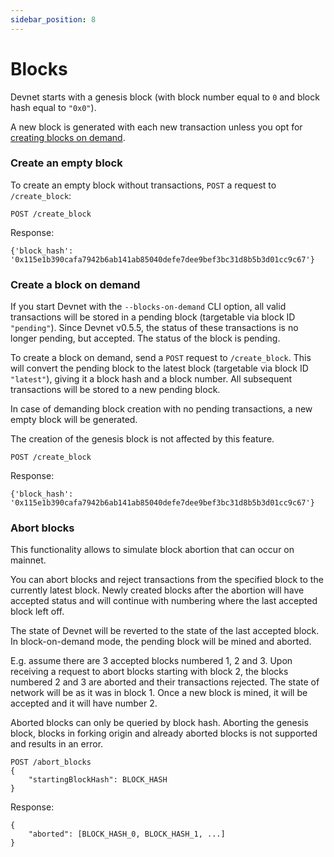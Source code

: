 ```yaml
---
sidebar_position: 8
---
```


# Blocks

Devnet starts with a genesis block (with block number equal to `0` and block hash equal to `"0x0"`).

A new block is generated with each new transaction unless you opt for [creating blocks on demand](#create-a-block-on-demand).

### Create an empty block

To create an empty block without transactions, `POST` a request to `/create_block`:

```
POST /create_block
```

Response:

```
{'block_hash': '0x115e1b390cafa7942b6ab141ab85040defe7dee9bef3bc31d8b5b3d01cc9c67'}
```

### Create a block on demand

If you start Devnet with the `--blocks-on-demand` CLI option, all valid transactions will be stored in a pending block (targetable via block ID `"pending"`). Since Devnet v0.5.5, the status of these transactions is no longer pending, but accepted. The status of the block is pending.

To create a block on demand, send a `POST` request to `/create_block`. This will convert the pending block to the latest block (targetable via block ID `"latest"`), giving it a block hash and a block number. All subsequent transactions will be stored to a new pending block.

In case of demanding block creation with no pending transactions, a new empty block will be generated.

The creation of the genesis block is not affected by this feature.

```
POST /create_block
```

Response:

```
{'block_hash': '0x115e1b390cafa7942b6ab141ab85040defe7dee9bef3bc31d8b5b3d01cc9c67'}
```

### Abort blocks

This functionality allows to simulate block abortion that can occur on mainnet.

You can abort blocks and reject transactions from the specified block to the currently latest block. Newly created blocks after the abortion will have accepted status and will continue with numbering where the last accepted block left off.

The state of Devnet will be reverted to the state of the last accepted block. In block-on-demand mode, the pending block will be mined and aborted.

E.g. assume there are 3 accepted blocks numbered 1, 2 and 3. Upon receiving a request to abort blocks starting with block 2, the blocks numbered 2 and 3 are aborted and their transactions rejected. The state of network will be as it was in block 1. Once a new block is mined, it will be accepted and it will have number 2.

Aborted blocks can only be queried by block hash. Aborting the genesis block, blocks in forking origin and already aborted blocks is not supported and results in an error.

```
POST /abort_blocks
{
    "startingBlockHash": BLOCK_HASH
}
```

Response:

```
{
    "aborted": [BLOCK_HASH_0, BLOCK_HASH_1, ...]
}
```
